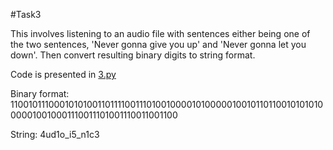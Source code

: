 #Task3

This involves listening to an audio file with sentences either being one of the two sentences, 'Never gonna give you up' and 
'Never gonna let you down'. Then convert resulting binary digits to string format.

Code is presented in [3.py](3.py)

Binary format: 11001011100010101001101111001110100100001010000010010110110010101010000010010001110011101001110011001100

String:
4ud1o_i5_n1c3